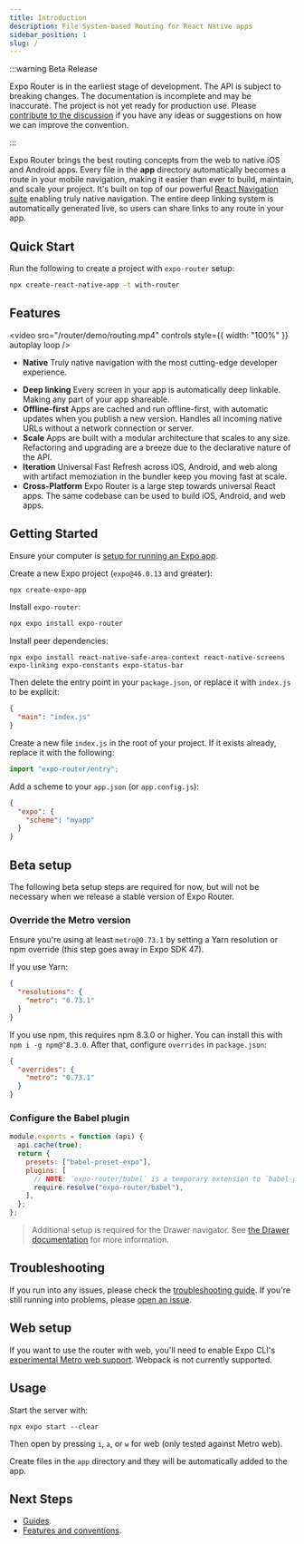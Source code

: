 ```yaml
---
title: Introduction
description: File System-based Routing for React Native apps
sidebar_position: 1
slug: /
---
```


:::warning Beta Release

Expo Router is in the earliest stage of development. The API is subject to breaking changes. The documentation is incomplete and may be inaccurate. The project is not yet ready for production use. Please [contribute to the discussion](https://github.com/expo/router/discussions/1) if you have any ideas or suggestions on how we can improve the convention.

:::

Expo Router brings the best routing concepts from the web to native iOS and Android apps. Every file in the **app** directory automatically becomes a route in your mobile navigation, making it easier than ever to build, maintain, and scale your project. It's built on top of our powerful [React Navigation suite](https://reactnavigation.org/) enabling truly native navigation. The entire deep linking system is automatically generated live, so users can share links to any route in your app.

## Quick Start

Run the following to create a project with `expo-router` setup:

```bash
npx create-react-native-app -t with-router
```

## Features

<video src="/router/demo/routing.mp4" controls style={{ width: "100%" }} autoplay loop />

- **Native** Truly native navigation with the most cutting-edge developer experience.
<!-- - **Zero-config** No need to configure anything, just start building your app. -->
- **Deep linking** Every screen in your app is automatically deep linkable. Making any part of your app shareable.
- **Offline-first** Apps are cached and run offline-first, with automatic updates when you publish a new version. Handles all incoming native URLs without a network connection or server.
- **Scale** Apps are built with a modular architecture that scales to any size. Refactoring and upgrading are a breeze due to the declarative nature of the API.
- **Iteration** Universal Fast Refresh across iOS, Android, and web along with artifact memoziation in the bundler keep you moving fast at scale.
- **Cross-Platform** Expo Router is a large step towards universal React apps. The same codebase can be used to build iOS, Android, and web apps.

## Getting Started

Ensure your computer is [setup for running an Expo app](https://docs.expo.dev/get-started/installation/).

Create a new Expo project (`expo@46.0.13` and greater):

```bash
npx create-expo-app
```

Install `expo-router`:

```bash
npx expo install expo-router
```

Install peer dependencies:

```
npx expo install react-native-safe-area-context react-native-screens expo-linking expo-constants expo-status-bar
```

Then delete the entry point in your `package.json`, or replace it with `index.js` to be explicit:

```json
{
  "main": "index.js"
}
```

Create a new file `index.js` in the root of your project. If it exists already, replace it with the following:

```js
import "expo-router/entry";
```

Add a scheme to your `app.json` (or `app.config.js`):

```json
{
  "expo": {
    "scheme": "myapp"
  }
}
```

## Beta setup

The following beta setup steps are required for now, but will not be necessary when we release a stable version of Expo Router.

### Override the Metro version

Ensure you're using at least `metro@0.73.1` by setting a Yarn resolution or npm override (this step goes away in Expo SDK 47).

If you use Yarn:

```json title=package.json
{
  "resolutions": {
    "metro": "0.73.1"
  }
}
```

If you use npm, this requires npm 8.3.0 or higher. You can install this with `npm i -g npm@^8.3.0`. After that, configure `overrides` in `package.json`:

```json title=package.json
{
  "overrides": {
    "metro": "0.73.1"
  }
}
```

### Configure the Babel plugin

```js title=babel.config.js
module.exports = function (api) {
  api.cache(true);
  return {
    presets: ["babel-preset-expo"],
    plugins: [
      // NOTE: `expo-router/babel` is a temporary extension to `babel-preset-expo`.
      require.resolve("expo-router/babel"),
    ],
  };
};
```

> Additional setup is required for the Drawer navigator. See [the Drawer documentation](/router/docs/guides/drawer) for more information.

## Troubleshooting

If you run into any issues, please check the [troubleshooting guide](/router/docs/troubleshooting). If you're still running into problems, please [open an issue](https://github.com/expo/router/issues).

## Web setup

If you want to use the router with web, you'll need to enable Expo CLI's [experimental Metro web support](https://docs.expo.dev/guides/customizing-metro/#web-support-how). Webpack is not currently supported.

## Usage

Start the server with:

```
npx expo start --clear
```

Then open by pressing `i`, `a`, or `w` for web (only tested against Metro web).

Create files in the `app` directory and they will be automatically added to the app.

## Next Steps

- [Guides](/router/docs/guides/).
- [Features and conventions](/docs/category/features).
